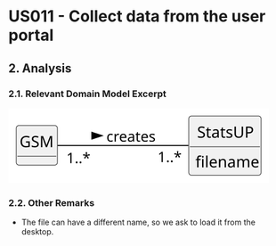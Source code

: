 # US011 - Collect data from the user portal

## 2. Analysis

### 2.1. Relevant Domain Model Excerpt 

![Domain Model](svg/us011-domain-model.svg)

### 2.2. Other Remarks

- The file can have a different name, so we ask to load it from the desktop.